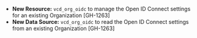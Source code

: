 * **New Resource:** `vcd_org_oidc` to manage the Open ID Connect settings for an existing Organization [GH-1263]
* **New Data Source:** `vcd_org_oidc` to read the Open ID Connect settings from an existing Organization [GH-1263]
